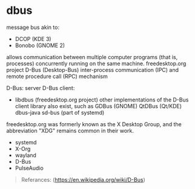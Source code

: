 dbus
======
message bus akin to:
- DCOP (KDE 3)
- Bonobo (GNOME 2)

allows communication between multiple computer programs (that is, processes) concurrently running on the same machine.
 freedesktop.org project
D-Bus (Desktop-Bus)
inter-process communication (IPC) and remote procedure call (RPC) mechanism

D-Bus: server
D-Bus client:
- libdbus (freedesktop.org project)
other implementations of the D-Bus client library also exist, such as 
GDBus (GNOME)
QtDBus (Qt/KDE)
dbus-java
sd-bus (part of systemd)


freedesktop.org was formerly known as the X Desktop Group, and the abbreviation "XDG" remains common in their work.
- systemd
- X-Org
- wayland
- D-Bus
- PulseAudio

> Referances:
(https://en.wikipedia.org/wiki/D-Bus)
